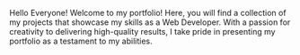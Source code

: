 
Hello Everyone! Welcome to my portfolio! Here, you will find a collection of my projects that showcase my skills as a  Web Developer. With a passion for creativity to delivering high-quality results, I take pride in presenting my portfolio as a testament to my abilities.
